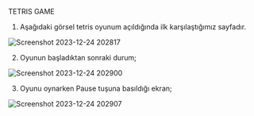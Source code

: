 TETRIS GAME

1. Aşağıdaki görsel tetris oyunum açıldığında ilk karşılaştığımız sayfadır.
   
![Screenshot 2023-12-24 202817](https://github.com/Gorur56/Tetris-Game-Java-Android/assets/54911292/c4565f74-f931-497a-ac9f-7dee2e83d96b)

2. Oyunun başladıktan sonraki durum;

![Screenshot 2023-12-24 202900](https://github.com/Gorur56/Tetris-Game-Java-Android/assets/54911292/a5cc0997-4574-4d0b-85f0-3814b59093a2)

3. Oyunu oynarken Pause tuşuna basıldığı ekran;

![Screenshot 2023-12-24 202907](https://github.com/Gorur56/Tetris-Game-Java-Android/assets/54911292/a5bcdb3b-a6ef-4c68-a9db-8724ccf3be55)
